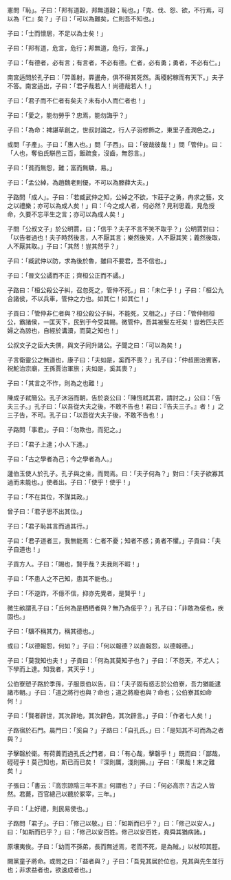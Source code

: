 憲問「恥」。子曰：「邦有道穀，邦無道穀；恥也。」「克、伐、怨、欲，不行焉，可以為『仁』矣？」子曰：「可以為難矣，仁則吾不知也。」

子曰：「士而懷居，不足以為士矣！」

子曰：「邦有道，危言，危行；邦無道，危行，言孫。」

子曰：「有德者，必有言；有言者，不必有德。仁者，必有勇；勇者，不必有仁。」

南宮适問於孔子曰：「羿善射，奡盪舟，俱不得其死然。禹稷躬稼而有天下。」夫子不答。南宮适出，子曰：「君子哉若人！尚德哉若人！」

子曰：「君子而不仁者有矣夫？未有小人而仁者也！」

子曰：「愛之，能勿勞乎？忠焉，能勿誨乎？」

子曰：「為命：裨諶草創之，世叔討論之，行人子羽修飾之，東里子產潤色之。」

或問「子產」。子曰：「惠人也。」問「子西」。曰：「彼哉彼哉！」問「管仲」。曰：「人也，奪伯氏駢邑三百，飯疏食，沒齒，無怨言。」

子曰：「貧而無怨，難；富而無驕，易。」

子曰：「孟公綽，為趙魏老則優，不可以為滕薛大夫。」

子路問「成人」。子曰：「若臧武仲之知，公綽之不欲，卞莊子之勇，冉求之藝，文之以禮樂；亦可以為成人矣！」曰：「今之成人者，何必然？見利思義，見危授命，久要不忘平生之言；亦可以為成人矣！」

子問「公叔文子」於公明賈，曰：「信乎？夫子不言不笑不取乎？」公明賈對曰：「以告者過也！夫子時然後言，人不厭其言；樂然後笑，人不厭其笑；義然後取，人不厭其取。」子曰：「其然！豈其然乎？」

子曰：「臧武仲以防，求為後於魯，雖曰不要君，吾不信也。」

子曰：「晉文公譎而不正；齊桓公正而不譎。」

子路曰：「桓公殺公子糾，召忽死之，管仲不死。」曰：「未仁乎！」子曰：「桓公九合諸侯，不以兵車，管仲之力也。如其仁！如其仁！」

子貢曰：「管仲非仁者與？桓公殺公子糾，不能死，又相之。」子曰：「管仲相桓公，霸諸侯，一匡天下，民到于今受其賜。微管仲，吾其被髮左衽矣！豈若匹夫匹婦之為諒也，自經於溝瀆，而莫之知也！」

公叔文子之臣大夫僎，與文子同升諸公。子聞之曰：「可以為矣！」

子言衛靈公之無道也，康子曰：「夫如是，奚而不喪？」孔子曰：「仲叔圉治賓客，祝鮀治宗廟，王孫賈治軍旅；夫如是，奚其喪？」

子曰：「其言之不怍，則為之也難！」

陳成子弒簡公。孔子沐浴而朝，告於哀公曰：「陳恆弒其君，請討之。」公曰：「告夫三子。」孔子曰：「以吾從大夫之後，不敢不告也！君曰：『告夫三子。』者！」之三子告，不可。孔子曰：「以吾從大夫子後，不敢不告也！」

子路問「事君」。子曰：「勿欺也，而犯之。」

子曰：「君子上達；小人下達。」

子曰：「古之學者為己；今之學者為人。」

蘧伯玉使人於孔子。孔子與之坐，而問焉。曰：「夫子何為？」對曰：「夫子欲寡其過而未能也。」使者出。子曰：「使乎！使乎！」

子曰：「不在其位，不謀其政。」

曾子曰：「君子思不出其位。」

子曰：「君子恥其言而過其行。」

子曰：「君子道者三，我無能焉：仁者不憂；知者不惑；勇者不懼。」子貢曰：「夫子自道也！」

子貢方人。子曰：「賜也，賢乎哉？夫我則不暇！」

子曰：「不患人之不己知，患其不能也。」

子曰：「不逆詐，不億不信，抑亦先覺者，是賢乎！」

微生畝謂孔子曰：「丘何為是栖栖者與？無乃為佞乎？」孔子曰：「非敢為佞也，疾固也。」

子曰：「驥不稱其力，稱其德也。」

或曰：「以德報怨，何如？」子曰：「何以報德？以直報怨，以德報德。」

子曰：「莫我知也夫！」子貢曰：「何為其莫知子也？」子曰：「不怨天，不尤人；下學而上達。知我者，其天乎！」

公伯寮愬子路於季孫，子服景伯以告，曰：「夫子固有惑志於公伯寮，吾力猶能逮諸市朝。」子曰：「道之將行也與？命也；道之將廢也與？命也；公伯寮其如命何！」

子曰：「賢者辟世，其次辟地，其次辟色，其次辟言。」子曰：「作者七人矣！」

子路宿於石門。晨門曰：「奚自？」子路曰：「自孔氏。」曰：「是知其不可而為之者與？」

子擊磬於衛。有荷蕢而過孔氏之門者，曰：「有心哉，擊磬乎！」既而曰：「鄙哉，硜硜乎！莫己知也，斯已而已矣！『深則厲，淺則揭。』」子曰：「果哉！末之難矣！」

子張曰：「書云：『高宗諒陰三年不言』何謂也？」子曰：「何必高宗？古之人皆然。君薨，百官總己以聽於冢宰，三年。」

子曰：「上好禮，則民易使也。」

子路問「君子」。子曰：「修己以敬。」曰：「如斯而已乎？」曰：「修己以安人。」曰：「如斯而已乎？」曰：「修己以安百姓。修己以安百姓，堯舜其猶病諸。」

原壤夷俟。子曰：「幼而不孫弟，長而無述焉，老而不死，是為賊。」以杖叩其脛。

闕黨童子將命。或問之曰：「益者與？」子曰：「吾見其居於位也，見其與先生並行也；非求益者也，欲速成者也。」
